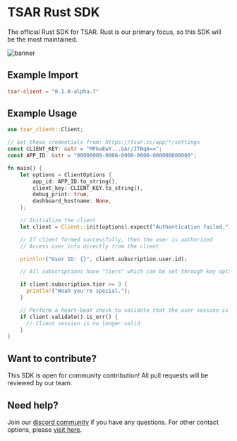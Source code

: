 # TSAR Rust SDK

The official Rust SDK for TSAR. Rust is our primary focus, so this SDK will be the most maintained.

![banner](/banner.png)

## Example Import

```toml
tsar-client = "0.1.0-alpha.7"
```

## Example Usage

```rs
use tsar_client::Client;

// Get these credentials from: https://tsar.cc/app/*/settings
const CLIENT_KEY: &str = "MFkwEwY...GAr/ITBqA==";
const APP_ID: &str = "00000000-0000-0000-0000-000000000000";

fn main() {
    let options = ClientOptions {
        app_id: APP_ID.to_string(),
        client_key: CLIENT_KEY.to_string(),
        debug_print: true,
        dashboard_hostname: None,
    };

    // Initialize the client
    let client = Client::init(options).expect("Authentication failed.");

    // If client formed successfully, then the user is authorized
    // Access user info directly from the client

    println!("User ID: {}", client.subscription.user.id);

    // All subscriptions have "tiers" which can be set through key options. Default tier is 0.

    if client.subscription.tier >= 3 {
      println!("Woah you're special.");
    }

    // Perform a heart-beat check to validate that the user session is still valid
    if client.validate().is_err() {
      // Client session is no longer valid
    }
}
```

## Want to contribute?

This SDK is open for community contribution! All pull requests will be reviewed by our team.

## Need help?

Join our [discord community](https://discord.com/invite/JReXjQCVPw) if you have any questions. For other contact options, please [visit here](https://tsar.cc/about/social).

